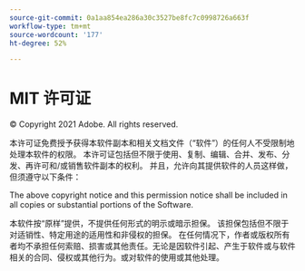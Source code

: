 ```yaml
---
source-git-commit: 0a1aa854ea286a30c3527be8fc7c0998726a663f
workflow-type: tm+mt
source-wordcount: '177'
ht-degree: 52%

---
```

# MIT 许可证

© Copyright 2021 Adobe. All rights reserved.

本许可证免费授予获得本软件副本和相关文档文件（“软件”）的任何人不受限制地处理本软件的权限。 本许可证包括但不限于使用、复制、编辑、合并、发布、分发、再许可和/或销售软件副本的权利。 并且，允许向其提供软件的人员这样做，但须遵守以下条件：

The above copyright notice and this permission notice shall be included in all copies or substantial portions of the Software.

本软件按“原样”提供，不提供任何形式的明示或暗示担保。 该担保包括但不限于对适销性、特定用途的适用性和非侵权的担保。 在任何情况下，作者或版权所有者均不承担任何索赔、损害或其他责任。无论是因软件引起、产生于软件或与软件相关的合同、侵权或其他行为。或对软件的使用或其他处理。

